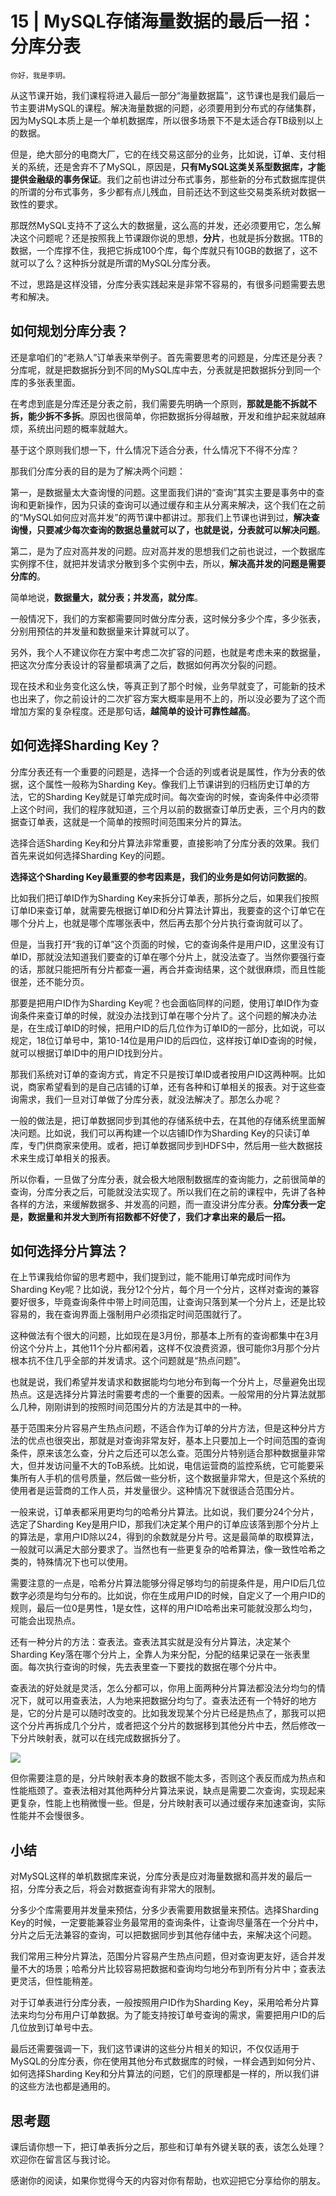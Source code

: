 # 15 | MySQL存储海量数据的最后一招：分库分表

    你好，我是李玥。

从这节课开始，我们课程将进入最后一部分“海量数据篇”，这节课也是我们最后一节主要讲MySQL的课程。解决海量数据的问题，必须要用到分布式的存储集群，因为MySQL本质上是一个单机数据库，所以很多场景下不是太适合存TB级别以上的数据。

但是，绝大部分的电商大厂，它的在线交易这部分的业务，比如说，订单、支付相关的系统，还是舍弃不了MySQL，原因是，**只有MySQL这类关系型数据库，才能提供金融级的事务保证**。我们之前也讲过分布式事务，那些新的分布式数据库提供的所谓的分布式事务，多少都有点儿残血，目前还达不到这些交易类系统对数据一致性的要求。

那既然MySQL支持不了这么大的数据量，这么高的并发，还必须要用它，怎么解决这个问题呢？还是按照我上节课跟你说的思想，**分片**，也就是拆分数据。1TB的数据，一个库撑不住，我把它拆成100个库，每个库就只有10GB的数据了，这不就可以了么？这种拆分就是所谓的MySQL分库分表。

不过，思路是这样没错，分库分表实践起来是非常不容易的，有很多问题需要去思考和解决。

## 如何规划分库分表？

还是拿咱们的“老熟人”订单表来举例子。首先需要思考的问题是，分库还是分表？分库呢，就是把数据拆分到不同的MySQL库中去，分表就是把数据拆分到同一个库的多张表里面。

在考虑到底是分库还是分表之前，我们需要先明确一个原则，**那就是能不拆就不拆，能少拆不多拆**。原因也很简单，你把数据拆分得越散，开发和维护起来就越麻烦，系统出问题的概率就越大。

基于这个原则我们想一下，什么情况下适合分表，什么情况下不得不分库？

那我们分库分表的目的是为了解决两个问题：

第一，是数据量太大查询慢的问题。这里面我们讲的“查询”其实主要是事务中的查询和更新操作，因为只读的查询可以通过缓存和主从分离来解决，这个我们在之前的“MySQL如何应对高并发”的两节课中都讲过。那我们上节课也讲到过，**解决查询慢，只要减少每次查询的数据总量就可以了，也就是说，分表就可以解决问题**。

第二，是为了应对高并发的问题。应对高并发的思想我们之前也说过，一个数据库实例撑不住，就把并发请求分散到多个实例中去，所以，**解决高并发的问题是需要分库的**。

简单地说，**数据量大，就分表；并发高，就分库**。

一般情况下，我们的方案都需要同时做分库分表，这时候分多少个库，多少张表，分别用预估的并发量和数据量来计算就可以了。

另外，我个人不建议你在方案中考虑二次扩容的问题，也就是考虑未来的数据量，把这次分库分表设计的容量都填满了之后，数据如何再次分裂的问题。

现在技术和业务变化这么快，等真正到了那个时候，业务早就变了，可能新的技术也出来了，你之前设计的二次扩容方案大概率是用不上的，所以没必要为了这个而增加方案的复杂程度。还是那句话，**越简单的设计可靠性越高**。

## 如何选择Sharding Key？

分库分表还有一个重要的问题是，选择一个合适的列或者说是属性，作为分表的依据，这个属性一般称为Sharding Key。像我们上节课讲到的归档历史订单的方法，它的Sharding Key就是订单完成时间。每次查询的时候，查询条件中必须带上这个时间，我们的程序就知道，三个月以前的数据查订单历史表，三个月内的数据查订单表，这就是一个简单的按照时间范围来分片的算法。

选择合适Sharding Key和分片算法非常重要，直接影响了分库分表的效果。我们首先来说如何选择Sharding Key的问题。

**选择这个Sharding Key最重要的参考因素是，我们的业务是如何访问数据的**。

比如我们把订单ID作为Sharding Key来拆分订单表，那拆分之后，如果我们按照订单ID来查订单，就需要先根据订单ID和分片算法计算出，我要查的这个订单它在哪个分片上，也就是哪个库哪张表中，然后再去那个分片执行查询就可以了。

但是，当我打开“我的订单”这个页面的时候，它的查询条件是用户ID，这里没有订单ID，那就没法知道我们要查的订单在哪个分片上，就没法查了。当然你要强行查的话，那就只能把所有分片都查一遍，再合并查询结果，这个就很麻烦，而且性能很差，还不能分页。

那要是把用户ID作为Sharding Key呢？也会面临同样的问题，使用订单ID作为查询条件来查订单的时候，就没办法找到订单在哪个分片了。这个问题的解决办法是，在生成订单ID的时候，把用户ID的后几位作为订单ID的一部分，比如说，可以规定，18位订单号中，第10-14位是用户ID的后四位，这样按订单ID查询的时候，就可以根据订单ID中的用户ID找到分片。

那我们系统对订单的查询方式，肯定不只是按订单ID或者按用户ID这两种啊。比如说，商家希望看到的是自己店铺的订单，还有各种和订单相关的报表。对于这些查询需求，我们一旦对订单做了分库分表，就没法解决了。那怎么办呢？

一般的做法是，把订单数据同步到其他的存储系统中去，在其他的存储系统里面解决问题。比如说，我们可以再构建一个以店铺ID作为Sharding Key的只读订单库，专门供商家来使用。或者，把订单数据同步到HDFS中，然后用一些大数据技术来生成订单相关的报表。

所以你看，一旦做了分库分表，就会极大地限制数据库的查询能力，之前很简单的查询，分库分表之后，可能就没法实现了。所以我们在之前的课程中，先讲了各种各样的方法，来缓解数据多、并发高的问题，而一直没讲分库分表。**分库分表一定是，数据量和并发大到所有招数都不好使了，我们才拿出来的最后一招。**

## 如何选择分片算法？

在上节课我给你留的思考题中，我们提到过，能不能用订单完成时间作为Sharding Key呢？比如说，我分12个分片，每个月一个分片，这样对查询的兼容要好很多，毕竟查询条件中带上时间范围，让查询只落到某一个分片上，还是比较容易的，我在查询界面上强制用户必须指定时间范围就行了。

这种做法有个很大的问题，比如现在是3月份，那基本上所有的查询都集中在3月份这个分片上，其他11个分片都闲着，这样不仅浪费资源，很可能你3月那个分片根本抗不住几乎全部的并发请求。这个问题就是“热点问题”。

也就是说，我们希望并发请求和数据能均匀地分布到每一个分片上，尽量避免出现热点。这是选择分片算法时需要考虑的一个重要的因素。一般常用的分片算法就那么几种，刚刚讲到的按照时间范围分片的方法是其中的一种。

基于范围来分片容易产生热点问题，不适合作为订单的分片方法，但是这种分片方法的优点也很突出，那就是对查询非常友好，基本上只要加上一个时间范围的查询条件，原来该怎么查，分片之后还可以怎么查。范围分片特别适合那种数据量非常大，但并发访问量不大的ToB系统。比如说，电信运营商的监控系统，它可能要采集所有人手机的信号质量，然后做一些分析，这个数据量非常大，但是这个系统的使用者是运营商的工作人员，并发量很少。这种情况下就很适合范围分片。

一般来说，订单表都采用更均匀的哈希分片算法。比如说，我们要分24个分片，选定了Sharding Key是用户ID，那我们决定某个用户的订单应该落到那个分片上的算法是，拿用户ID除以24，得到的余数就是分片号。这是最简单的取模算法，一般就可以满足大部分要求了。当然也有一些更复杂的哈希算法，像一致性哈希之类的，特殊情况下也可以使用。

需要注意的一点是，哈希分片算法能够分得足够均匀的前提条件是，用户ID后几位数字必须是均匀分布的。比如说，你在生成用户ID的时候，自定义了一个用户ID的规则，最后一位0是男性，1是女性，这样的用户ID哈希出来可能就没那么均匀，可能会出现热点。

还有一种分片的方法：查表法。查表法其实就是没有分片算法，决定某个Sharding Key落在哪个分片上，全靠人为来分配，分配的结果记录在一张表里面。每次执行查询的时候，先去表里查一下要找的数据在哪个分片中。

查表法的好处就是灵活，怎么分都可以，你用上面两种分片算法都没法分均匀的情况下，就可以用查表法，人为地来把数据分均匀了。查表法还有一个特好的地方是，它的分片是可以随时改变的。比如我发现某个分片已经是热点了，那我可以把这个分片再拆成几个分片，或者把这个分片的数据移到其他分片中去，然后修改一下分片映射表，就可以在线完成数据拆分了。

![](https://static001.geekbang.org/resource/image/0f/9d/0faac5967ca1f9385d8f7eda8eedd09d.jpg?wh=1142*701)

但你需要注意的是，分片映射表本身的数据不能太多，否则这个表反而成为热点和性能瓶颈了。查表法相对其他两种分片算法来说，缺点是需要二次查询，实现起来更复杂，性能上也稍微慢一些。但是，分片映射表可以通过缓存来加速查询，实际性能并不会慢很多。

## 小结

对MySQL这样的单机数据库来说，分库分表是应对海量数据和高并发的最后一招，分库分表之后，将会对数据查询有非常大的限制。

分多少个库需要用并发量来预估，分多少表需要用数据量来预估。选择Sharding Key的时候，一定要能兼容业务最常用的查询条件，让查询尽量落在一个分片中，分片之后无法兼容的查询，可以把数据同步到其他存储中去，来解决这个问题。

我们常用三种分片算法，范围分片容易产生热点问题，但对查询更友好，适合并发量不大的场景；哈希分片比较容易把数据和查询均匀地分布到所有分片中；查表法更灵活，但性能稍差。

对于订单表进行分库分表，一般按照用户ID作为Sharding Key，采用哈希分片算法来均匀分布用户订单数据。为了能支持按订单号查询的需求，需要把用户ID的后几位放到订单号中去。

最后还需要强调一下，我们这节课讲的这些分片相关的知识，不仅仅适用于MySQL的分库分表，你在使用其他分布式数据库的时候，一样会遇到如何分片、如何选择Sharding Key和分片算法的问题，它们的原理都是一样的，所以我们讲的这些方法也都是通用的。

## 思考题

课后请你想一下，把订单表拆分之后，那些和订单有外键关联的表，该怎么处理？欢迎你在留言区与我讨论。

感谢你的阅读，如果你觉得今天的内容对你有帮助，也欢迎把它分享给你的朋友。
    